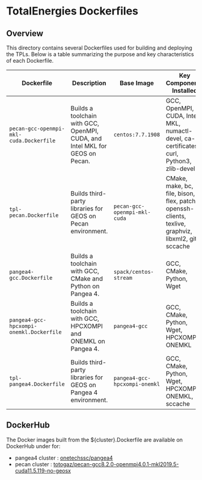 # TotalEnergies Dockerfiles

## Overview

This directory contains several Dockerfiles used for building and deploying the TPLs.
Below is a table summarizing the purpose and key characteristics of each Dockerfile.

| Dockerfile                               | Description                                                                  | Base Image                    | Key Components Installed                                                                             |
|------------------------------------------|------------------------------------------------------------------------------|-------------------------------|------------------------------------------------------------------------------------------------------|
| `pecan-gcc-openmpi-mkl-cuda.Dockerfile`  | Builds a toolchain with GCC, OpenMPI, CUDA, and Intel MKL for GEOS on Pecan. | `centos:7.7.1908`             | GCC, OpenMPI, CUDA, Intel MKL, numactl-devel, ca-certificates, curl, Python3, zlib-devel             |
| `tpl-pecan.Dockerfile`                   | Builds third-party libraries for GEOS on Pecan environment.                  | `pecan-gcc-openmpi-mkl-cuda`  | CMake, make, bc, file, bison, flex, patch, openssh-clients, texlive, graphviz, libxml2, git, sccache |
| `pangea4-gcc.Dockerfile`                 | Builds a toolchain with GCC, CMake and Python on Pangea 4.                   | `spack/centos-stream`         | GCC, CMake, Python, Wget                                                                             |
| `pangea4-gcc-hpcxompi-onemkl.Dockerfile` | Builds a toolchain with GCC, HPCXOMPI and ONEMKL on Pangea 4.                | `pangea4-gcc`                 | GCC, CMake, Python, Wget, HPCXOMPI, ONEMKL                                                           |
| `tpl-pangea4.Dockerfile`                 | Builds third-party libraries for GEOS on Pangea 4 environment.               | `pangea4-gcc-hpcxompi-onemkl` | GCC, CMake, Python, Wget, HPCXOMPI, ONEMKL, sccache                                                  |

## DockerHub

The Docker images built from the ${cluster}.Dockerfile are available on DockerHub under for:
  - pangea4 cluster : [onetechssc/pangea4](https://hub.docker.com/r/onetechssc/pangea4)
  - pecan cluster : [totogaz/pecan-gcc8.2.0-openmpi4.0.1-mkl2019.5-cuda11.5.119-no-geosx](https://hub.docker.com/r/totogaz/pecan-gcc8.2.0-openmpi4.0.1-mkl2019.5-cuda11.5.119-no-geosx)